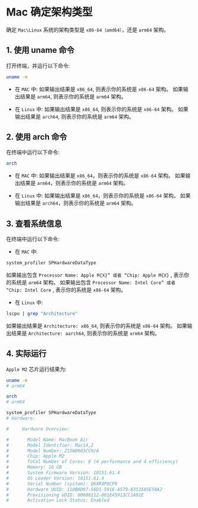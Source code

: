 # Mac 确定架构类型

确定 `Mac\Linux` 系统的架构类型是 `x86-64（amd64）`，还是 `arm64` 架构。

## 1. 使用 uname 命令

打开终端，并运行以下命令:

```bash
uname -m
```

- 在 `MAC` 中:
  如果输出结果是 `x86_64`, 则表示你的系统是 `x86-64` 架构。
  如果输出结果是 `arm64`, 则表示你的系统是 `arm64` 架构。

- 在 `Linux` 中:
  如果输出结果是 `x86_64`, 则表示你的系统是 `x86-64` 架构。
  如果输出结果是 `arch64`, 则表示你的系统是 `arm64` 架构。

## 2. 使用 arch 命令

在终端中运行以下命令:

```bash
arch
```

- 在 `MAC` 中:
  如果输出结果是 `x86_64`，则表示你的系统是 `x86-64` 架构。
  如果输出结果是 `arm64`，则表示你的系统是 `arm64` 架构。

- 在 `Linux` 中:
  如果输出结果是 `x86_64`，则表示你的系统是 `x86-64` 架构。
  如果输出结果是 `arch64`，则表示你的系统是 `arm64` 架构。

## 3. 查看系统信息

在终端中运行以下命令:

- 在 `MAC` 中:

```bash
system_profiler SPHardwareDataType
```

如果输出包含 `Processor Name: Apple M{X}” 或者 “Chip: Apple M{X}` , 表示你的系统是 `arm64` 架构。
如果输出包含 `Processor Name: Intel Core” 或者 “Chip: Intel Core` , 表示你的系统是 `x86-64` 架构。

- 在 `Linux` 中:

```bash
lscpu | grep "Architecture"
```

如果输出结果是 `Architecture: x86_64`, 则表示你的系统是 `x86-64` 架构。
如果输出结果是 `Architecture: aarch64`, 则表示你的系统是 `arm64` 架构。

## 4. 实际运行

`Apple M2` 芯片运行结果为:

```bash
uname -m
# arm64

arch
# arm64

system_profiler SPHardwareDataType
# Hardware:

#     Hardware Overview:

#       Model Name: MacBook Air
#       Model Identifier: Mac14,2
#       Model Number: Z15W0003CCH/A
#       Chip: Apple M2
#       Total Number of Cores: 8 (4 performance and 4 efficiency)
#       Memory: 16 GB
#       System Firmware Version: 10151.61.4
#       OS Loader Version: 10151.61.4
#       Serial Number (system): QKXR4PXCP9
#       Hardware UUID: 110BAD97-56D1-5916-A579-8353585E50A2
#       Provisioning UDID: 00008112-001E45913CC1A01E
#       Activation Lock Status: Enabled
```
